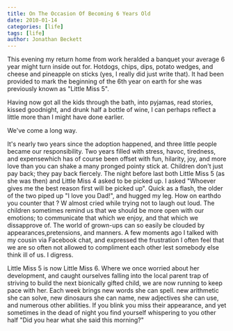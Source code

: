 ```yaml
---
title: On The Occasion Of Becoming 6 Years Old
date: 2010-01-14
categories: [life]
tags: [life]
author: Jonathan Beckett
---
```


This evening my return home from work heralded a banquet your average 6 year might turn inside out for. Hotdogs, chips, dips, potato wedges, and cheese and pineapple on sticks (yes, I really did just write that). It had been provided to mark the beginning of the 6th year on earth for she was previously known as "Little Miss 5".

Having now got all the kids through the bath, into pyjamas, read stories, kissed goodnight, and drunk half a bottle of wine, I can perhaps reflect a little more than I might have done earlier.

We've come a long way.

It's nearly two years since the adoption happened, and three little people became our responsibility. Two years filled with stress, havoc, tiredness, and expensewhich has of course been offset with fun, hilarity, joy, and more love than you can shake a many pronged pointy stick at. Children don't just pay back; they pay back fiercely. The night before last both Little Miss 5 (as she was then) and Little Miss 4 asked to be picked up. I asked "Whoever gives me the best reason first will be picked up". Quick as a flash, the older of the two piped up "I love you Dad!", and hugged my leg. How on earthdo you counter that ? W almost cried while trying not to laugh out loud. The children sometimes remind us that we should be more open with our emotions; to communicate that which we enjoy, and that which we dissapprove of. The world of grown-ups can so easily be clouded by appearances,pretensions, and manners. A few moments ago I talked with my cousin via Facebook chat, and expressed the frustration I often feel that we are so often not allowed to compliment each other lest somebody else think ill of us. I digress.

Little Miss 5 is now Little Miss 6. Where we once worried about her development, and caught ourselves falling into the local parent trap of striving to build the next bionically gifted child, we are now running to keep pace with her. Each week brings new words she can spell. new arithmetic she can solve, new dinosaurs she can name, new adjectives she can use, and numerous other abilities. If you blink you miss their appearance, and yet sometimes in the dead of night you find yourself whispering to you other half "Did you hear what she said this morning?"